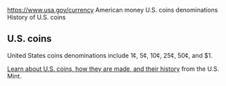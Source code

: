 

https://www.usa.gov/currency
American money
U.S. coins denominations
History of U.S. coins

**U.S. coins**
--------------

United States coins denominations include 1¢, 5¢, 10¢, 25¢, 50¢, and $1.

[Learn about U.S. coins, how they are made, and their history](https://www.usmint.gov/learn)
from the U.S. Mint.
